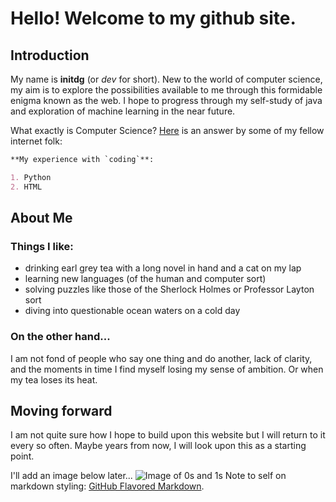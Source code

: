 # Hello! Welcome to my github site.

## Introduction

My name is **initdg** (or _dev_ for short). New to the world of computer science, my aim is to explore the possibilities available to me through this formidable enigma known as the web.
I hope to progress through my self-study of java and exploration of machine learning in the near future.

What exactly is Computer Science? [Here](https://en.wikipedia.org/wiki/Computer_science) is an answer by some of my fellow internet folk:

```markdown
**My experience with `coding`**:

1. Python
2. HTML

```

## About Me

### Things I like:

- drinking earl grey tea with a long novel in hand and a cat on my lap
- learning new languages (of the human and computer sort)
- solving puzzles like those of the Sherlock Holmes or Professor Layton sort
- diving into questionable ocean waters on a cold day

### On the other hand...

I am not fond of people who say one thing and do another, lack of clarity, and the moments in time I find myself losing my sense of ambition. Or when my tea loses its heat.

## Moving forward
I am not quite sure how I hope to build upon this website but I will return to it every so often. Maybe years from now, I will look upon this as a starting point.

I'll add an image below later...
![Image of 0s and 1s](https://user-images.githubusercontent.com/40126154/41197634-8f27a31c-6c33-11e8-8a76-c3b59c9ba591.jpg)
Note to self on markdown styling: [GitHub Flavored Markdown](https://guides.github.com/features/mastering-markdown/).
